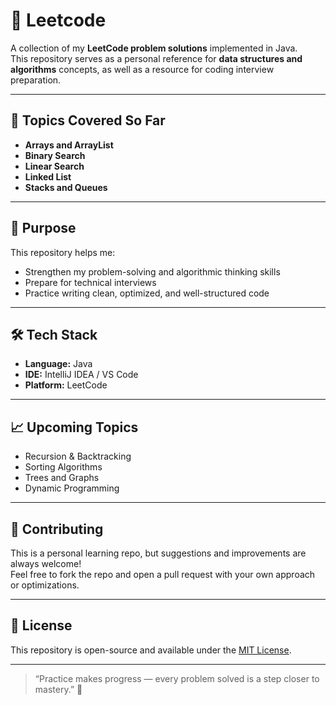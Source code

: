 # 🧠 Leetcode

A collection of my **LeetCode problem solutions** implemented in Java.  
This repository serves as a personal reference for **data structures and algorithms** concepts, as well as a resource for coding interview preparation.

---

## 📂 Topics Covered So Far

- **Arrays and ArrayList**
- **Binary Search**
- **Linear Search**
- **Linked List**
- **Stacks and Queues**

---

## 🚀 Purpose

This repository helps me:
- Strengthen my problem-solving and algorithmic thinking skills  
- Prepare for technical interviews  
- Practice writing clean, optimized, and well-structured code  

---

## 🛠️ Tech Stack

- **Language:** Java  
- **IDE:** IntelliJ IDEA / VS Code  
- **Platform:** LeetCode  

---

## 📈 Upcoming Topics

- Recursion & Backtracking  
- Sorting Algorithms  
- Trees and Graphs  
- Dynamic Programming  

---

## 🤝 Contributing

This is a personal learning repo, but suggestions and improvements are always welcome!  
Feel free to fork the repo and open a pull request with your own approach or optimizations.

---

## 📄 License

This repository is open-source and available under the [MIT License](LICENSE).

---

> “Practice makes progress — every problem solved is a step closer to mastery.” 💪
